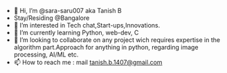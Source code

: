 - 👋 Hi, I’m @sara-saru007 aka Tanish B
-  Stay/Residing @Bangalore
- 👀 I’m interested in Tech chat,Start-ups,Innovations.
- 🌱 I’m currently learning Python, web-dev, C
- 💞️ I’m looking to collaborate on any project wich requires expertise in the algorithm part.Approach for anything in python, regarding image processing, AI/ML etc.
- 📫 How to reach me : mail tanish.b.1407@gmail.com
<!---
sara-saru007/sara-saru007 is a ✨ special ✨ repository because its `README.md` (this file) appears on your GitHub profile.
You can click the Preview link to take a look at your changes.
--->
